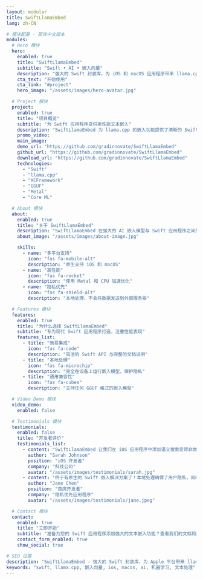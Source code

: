 ```yaml
---
layout: modular
title: SwiftLlamaEmbed
lang: zh-CN

# 模块配置 - 简体中文版本
modules:
  # Hero 模块
  hero:
    enabled: true
    title: "SwiftLlamaEmbed"
    subtitle: "Swift • AI • 嵌入向量"
    description: "强大的 Swift 封装库，为 iOS 和 macOS 应用程序带来 llama.cpp 的文本嵌入功能。"
    cta_text: "开始使用"
    cta_link: "#project"
    hero_image: "/assets/images/hero-avatar.jpg"

  # Project 模块
  project:
    enabled: true
    title: "项目概览"
    subtitle: "为 Swift 应用程序提供高性能文本嵌入"
    description: "SwiftLlamaEmbed 为 llama.cpp 的嵌入功能提供了清晰的 Swift 原生接口。以性能和易用性为设计理念，让开发者只需几行代码就能将强大的文本嵌入功能集成到应用程序中。"
    promo_video:
    main_image:
    demo_url: "https://github.com/gradinnovate/SwiftLlamaEmbed"
    github_url: "https://github.com/gradinnovate/SwiftLlamaEmbed"
    download_url: "https://github.com/gradinnovate/SwiftLlamaEmbed"
    technologies:
      - "Swift"
      - "llama.cpp"
      - "XCFramework"
      - "GGUF"
      - "Metal"
      - "Core ML"

  # About 模块
  about:
    enabled: true
    title: "关于 SwiftLlamaEmbed"
    description: "SwiftLlamaEmbed 在强大的 AI 嵌入模型与 Swift 应用程序之间架起了桥梁。它为 llama.cpp 提供原生 Swift 接口，让开发者能在 Apple 设备上以最佳性能和隐私保护的方式本地运行嵌入模型。"
    about_image: "/assets/images/about-image.jpg"

    skills:
      - name: "多平台支持"
        icon: "fas fa-mobile-alt"
        description: "原生支持 iOS 和 macOS"
      - name: "高性能"
        icon: "fas fa-rocket"
        description: "使用 Metal 和 CPU 加速优化"
      - name: "隐私优先"
        icon: "fas fa-shield-alt"
        description: "本地处理，不会将数据发送到外部服务器"

  # Features 模块
  features:
    enabled: true
    title: "为什么选择 SwiftLlamaEmbed"
    subtitle: "专为现代 Swift 应用程序打造，注重性能表现"
    features_list:
      - title: "简易集成"
        icon: "fas fa-code"
        description: "简洁的 Swift API 与完整的文档说明"
      - title: "本地处理"
        icon: "fas fa-microchip"
        description: "完全在设备上运行嵌入模型，保护隐私"
      - title: "通用兼容性"
        icon: "fas fa-cubes"
        description: "支持任何 GGUF 格式的嵌入模型"

  # Video Demo 模块
  video_demo:
    enabled: false

  # Testimonials 模块
  testimonials:
    enabled: false
    title: "开发者评价"
    testimonials_list:
      - content: "SwiftLlamaEmbed 让我们在 iOS 应用程序中添加语义搜索变得非常简单。API 清晰，性能出色。"
        author: "Sarah Johnson"
        position: "iOS 开发者"
        company: "科技公司"
        avatar: "/assets/images/testimonials/sarah.jpg"
      - content: "终于有原生的 Swift 嵌入解决方案了！本地处理确保了用户隐私，同时提供优异性能。"
        author: "Jane Chen"
        position: "首席开发者"
        company: "隐私优先应用程序"
        avatar: "/assets/images/testimonials/jane.jpeg"

  # Contact 模块
  contact:
    enabled: true
    title: "立即开始"
    subtitle: "准备为您的 Swift 应用程序添加强大的文本嵌入功能？查看我们的文档和示例。"
    contact_form_enabled: true
    show_social: true

# SEO 设置
description: "SwiftLlamaEmbed - 强大的 Swift 封装库，为 Apple 平台带来 llama.cpp 文本嵌入功能"
keywords: "swift, llama.cpp, 嵌入向量, ios, macos, ai, 机器学习, 文本处理"
---
```


<!-- 所有内容都由模块根据上面的设置动态生成 -->
